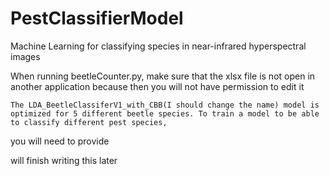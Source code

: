 # PestClassifierModel
Machine Learning for classifying species in near-infrared hyperspectral images

When running beetleCounter.py, make sure that the xlsx file is not open in another application because then you will not have permission to edit it

    The LDA_BeetleClassiferV1_with_CBB(I should change the name) model is optimized for 5 different beetle species. To train a model to be able to classify different pest species,
you will need to provide

will finish writing this later